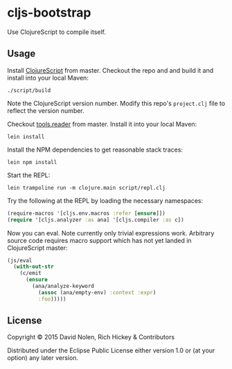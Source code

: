 # cljs-bootstrap

Use ClojureScript to compile itself.

## Usage

Install [ClojureScript](http://github.com/clojure/clojurescript) from master. 
Checkout the repo and and build it and install into your local Maven:

```
./script/build
```

Note the ClojureScript version number. Modify this repo's `project.clj` file to
reflect the version number. 

Checkout [tools.reader](https://github.com/clojure/tools.reader) from master.
Install it into your local Maven:

```
lein install
```

Install the NPM dependencies to get reasonable stack traces:

```
lein npm install
```

Start the REPL:

```
lein trampoline run -m clojure.main script/repl.clj 
```

Try the following at the REPL by loading the necessary namespaces:

```clj
(require-macros '[cljs.env.macros :refer [ensure]])
(require '[cljs.analyzer :as ana] '[cljs.compiler :as c])
```

Now you can eval. Note currently only trivial expressions work. Arbitrary
source code requires macro support which has not yet landed in ClojureScript
master:

```clj
(js/eval
  (with-out-str
    (c/emit
      (ensure
        (ana/analyze-keyword
          (assoc (ana/empty-env) :context :expr)
          :foo)))))
```

## License

Copyright © 2015 David Nolen, Rich Hickey & Contributors

Distributed under the Eclipse Public License either version 1.0 or (at
your option) any later version.
